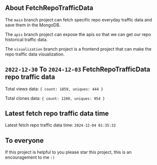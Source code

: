 ## About FetchRepoTrafficData

The `main` branch project can fetch specific repo everyday traffic data and save them in the MongoDB.

The `apis` branch project can expose the apis so that we can get our repo historical traffic data.

The `visualization` branch project is a frontend project that can make the repo traffic data visualization.

## `2022-12-30` To `2024-12-03` FetchRepoTrafficData repo traffic data

Total views data: `{ count: 1859, uniques: 444 }`

Total clones data: `{ count: 1260, uniques: 954 }`

## Latest fetch repo traffic data time

Latest fetch repo traffic data time: `2024-12-04 01:35:32`

## To everyone

If this project is helpful to you please star this project, this is an encouragement to me `:)`



